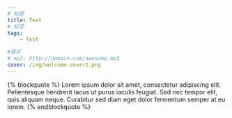 ```yaml
---
# 标题
title: Test
# 标签
tags: 
    - Test

#音乐 
# mp3: http://domain.com/awesome.mp3
cover: /img/welcome-cover1.png
---
```



{% blockquote %}
Lorem ipsum dolor sit amet, consectetur adipiscing elit. Pellentesque hendrerit lacus ut purus iaculis feugiat. Sed nec tempor elit, quis aliquam neque. Curabitur sed diam eget dolor fermentum semper at eu lorem.
{% endblockquote %}
